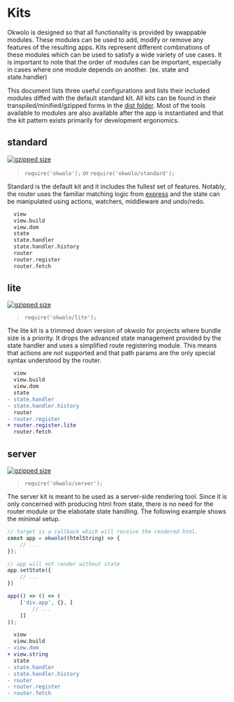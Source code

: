# Kits

Okwolo is designed so that all functionality is provided by swappable modules. These modules can be used to add, modify or remove any features of the resulting apps. Kits represent different combinations of these modules which can be used to satisfy a wide variety of use cases. It is important to note that the order of modules can be important, especially in cases where one module depends on another. (ex. state and state.handler)

This document lists three useful configurations and lists their included modules diffed with the default standard kit. All kits can be found in their transpiled/minified/gzipped forms in the [dist folder](https://github.com/okwolo/okwolo/blob/master/dist). Most of the tools available to modules are also available after the app is instantiated and that the kit pattern exists primarily for development ergonomics.

## standard

[![gzipped size](https://img.shields.io/github/size/okwolo/okwolo/dist/standard.min.js.gz.svg)](https://github.com/okwolo/okwolo/blob/master/dist/standard.min.js.gz)

> `require('okwolo');` or `require('okwolo/standard');`

Standard is the default kit and it includes the fullest set of features. Notably, the router uses the familiar matching logic from [express](https://www.npmjs.com/package/express) and the state can be manipulated using actions, watchers, middleware and undo/redo.

```diff
  view
  view.build
  view.dom
  state
  state.handler
  state.handler.history
  router
  router.register
  router.fetch
```

## lite

[![gzipped size](https://img.shields.io/github/size/okwolo/okwolo/dist/lite.min.js.gz.svg)](https://github.com/okwolo/okwolo/blob/master/dist/lite.min.js.gz)

> `require('okwolo/lite');`

The lite kit is a trimmed down version of okwolo for projects where bundle size is a priority. It drops the advanced state management provided by the state handler and uses a simplified route registering module. This means that actions are not supported and that path params are the only special syntax understood by the router.

```diff
  view
  view.build
  view.dom
  state
- state.handler
- state.handler.history
  router
- router.register
+ router.register.lite
  router.fetch
```

## server

[![gzipped size](https://img.shields.io/github/size/okwolo/okwolo/dist/server.min.js.gz.svg)](https://github.com/okwolo/okwolo/blob/master/dist/server.min.js.gz)

> `require('okwolo/server');`

The server kit is meant to be used as a server-side rendering tool. Since it is only concerned with producing html from state, there is no need for the router module or the elabotate state handling. The following example shows the minimal setup.

```javascript
// target is a callback which will receive the rendered html.
const app = okwolo((htmlString) => {
    // ...
});

// app will not render without state
app.setState({
    // ...
})

app(() => () => (
    ['div.app', {}, [
        // ...
    ]]
));
```

```diff
  view
  view.build
- view.dom
+ view.string
  state
- state.handler
- state.handler.history
- router
- router.register
- router.fetch
```

